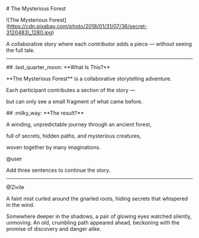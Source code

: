 \# The Mysterious Forest <br>



!\[The Mysterious Forest](https://cdn.pixabay.com/photo/2018/01/31/07/36/secret-3120483\_1280.jpg)



A collaborative story where each contributor adds a piece — without seeing the full tale.



---



\## :last\_quarter\_moon: \*\*What Is This?\*\*

\*\*The Mysterious Forest\*\* is a collaborative storytelling adventure.

Each participant contributes a section of the story —

but can only see a small fragment of what came before.



\## :milky\_way: \*\*The result?\*\*

A winding, unpredictable journey through an ancient forest,

full of secrets, hidden paths, and mysterious creatures,

woven together by many imaginations.



@user

Add three sentences to continue the story.





------------------

@Zivile <br>

A faint mist curled around the gnarled roots, hiding secrets that whispered in the wind.

Somewhere deeper in the shadows, a pair of glowing eyes watched silently, unmoving. An old, crumbling path appeared ahead, beckoning with the promise of discovery and danger alike.



